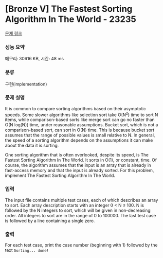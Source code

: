 # [Bronze V] The Fastest Sorting Algorithm In The World - 23235 

[문제 링크](https://www.acmicpc.net/problem/23235) 

### 성능 요약

메모리: 30616 KB, 시간: 48 ms

### 분류

구현(implementation)

### 문제 설명

<p>It is common to compare sorting algorithms based on their asymptotic speeds. Some slower algorithms like selection sort take O(N<sup>2</sup>) time to sort N items, while comparison-based sorts like merge sort can go no faster than O(N log(N)) time, under reasonable assumptions. Bucket sort, which is not a comparison-based sort, can sort in O(N) time. This is because bucket sort assumes that the range of possible values is small relative to N. In general, the speed of a sorting algorithm depends on the assumptions it can make about the data it is sorting.</p>

<p>One sorting algorithm that is often overlooked, despite its speed, is The Fastest Sorting Algorithm In The World. It sorts in O(1), or constant, time. Of course, the algorithm assumes that the input is an array that is already in fast-access memory and that the input is already sorted. For this problem, implement The Fastest Sorting Algorithm In The World.</p>

### 입력 

 <p>The input file contains multiple test cases, each of which describes an array to sort. Each array description starts with an integer 0 < N ≤ 100. N is followed by the N integers to sort, which will be given in non-decreasing order. All integers to sort are in the range of 0 to 100000. The last test case is followed by a line containing a single zero.</p>

### 출력 

 <p>For each test case, print the case number (beginning with 1) followed by the text <code>Sorting... done!</code></p>

